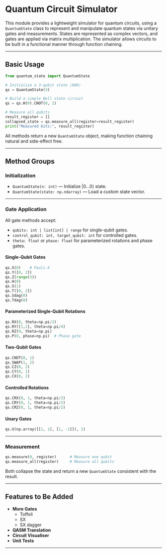 # Quantum Circuit Simulator

This module provides a lightweight simulator for quantum circuits, using a `QuantumState` class to represent and manipulate quantum states via unitary gates and measurements. States are represented as complex vectors, and gates are applied via matrix multiplication. The simulator allows circuits to be built in a functional manner through function chaining.

---

## Basic Usage

```python
from quantum_state import QuantumState

# Initialize a 3-qubit state |000⟩
qs = QuantumState(3)

# Build a simple Bell state circuit
qs = qs.H(0).CNOT(0, 1)

# Measure all qubits
result_register = []
collapsed_state = qs.measure_all(register=result_register)
print("Measured bits:", result_register)
```

All methods return a new `QuantumState` object, making function chaining natural and side-effect free.

---

## Method Groups

### Initialization

* `QuantumState(n: int)` — Initialize |0...0⟩ state.
* `QuantumState(state: np.ndarray)` — Load a custom state vector.

---

### Gate Application

All gate methods accept:

* `qubits: int | list[int] | range` for single-qubit gates.
* `control_qubit: int, target_qubit: int` for controlled gates.
* `theta: float` or `phase: float` for parameterized rotations and phase gates.

#### Single-Qubit Gates

```python
qs.X(0)    # Pauli-X
qs.Y([0, 2])
qs.Z(range(3))
qs.H(0)
qs.S(1)
qs.T([0, 2])
qs.Sdag(0)
qs.Tdag(0)
```

#### Parameterized Single-Qubit Rotations

```python
qs.RX(0, theta=np.pi/2)
qs.RY([1,2], theta=np.pi/4)
qs.RZ(0, theta=np.pi)
qs.P(0, phase=np.pi)  # Phase gate
```

#### Two-Qubit Gates

```python
qs.CNOT(0, 1)
qs.SWAP(1, 2)
qs.CZ(0, 2)
qs.CY(0, 1)
qs.CX(0, 2)
```

#### Controlled Rotations

```python
qs.CRX(0, 1, theta=np.pi/2)
qs.CRY(0, 1, theta=np.pi/2)
qs.CRZ(0, 1, theta=np.pi/2)
```

#### Unary Gates

```python
qs.U(np.array([[1, 1], [1, -1]]), 1)
```

---

### Measurement

```python
qs.measure(0, register)      # Measure one qubit
qs.measure_all(register)     # Measure all qubits
```

Both collapse the state and return a new `QuantumState` consistent with the result.

---

## Features to Be Added

* **More Gates** 
    - Toffoli
    - SX
    - SX dagger
* **QASM Translation**
* **Circuit Visualiser**
* **Unit Tests**

---

